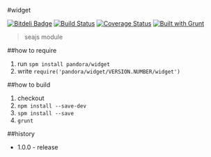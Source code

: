 #widget

[![Bitdeli Badge](https://d2weczhvl823v0.cloudfront.net/crossjs/widget/trend.png)](https://bitdeli.com/free "Bitdeli Badge")
[![Build Status](https://api.travis-ci.org/crossjs/widget.png?branch=master)](http://travis-ci.org/crossjs/widget)
[![Coverage Status](https://coveralls.io/repos/crossjs/widget/badge.png?branch=master)](https://coveralls.io/r/crossjs/widget?branch=master)
[![Built with Grunt](https://cdn.gruntjs.com/builtwith.png)](http://gruntjs.com/)

 > seajs module

##how to require

1. run `spm install pandora/widget`
1. write `require('pandora/widget/VERSION.NUMBER/widget')`

##how to build

1. checkout
1. `npm install --save-dev`
1. `spm install --save`
1. `grunt`

##history

- 1.0.0 - release
